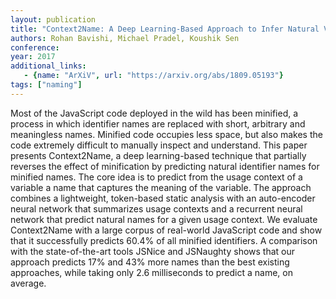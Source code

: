 ```yaml
---
layout: publication
title: "Context2Name: A Deep Learning-Based Approach to Infer Natural Variable Names from Usage Contexts"
authors: Rohan Bavishi, Michael Pradel, Koushik Sen
conference: 
year: 2017
additional_links:
   - {name: "ArXiV", url: "https://arxiv.org/abs/1809.05193"}
tags: ["naming"]
---
```

Most of the JavaScript code deployed in the wild has been minified, a process in which identifier names are replaced
with short, arbitrary and meaningless names. Minified code occupies less space, but also makes the code extremely difficult to manually inspect and understand. This paper presents Context2Name, a deep learning-based technique that partially reverses the effect of minification by predicting natural
identifier names for minified names. The core idea is to predict from the usage context of a variable a name that captures
the meaning of the variable. The approach combines a lightweight, token-based static analysis with an auto-encoder
neural network that summarizes usage contexts and a recurrent neural network that predict natural names for a given
usage context. We evaluate Context2Name
with a large corpus of real-world JavaScript code and show that it successfully predicts 60.4% of all minified identifiers. A comparison
with the state-of-the-art tools JSNice and JSNaughty shows
that our approach predicts 17% and 43% more names than the
best existing approaches, while taking only 2.6 milliseconds
to predict a name, on average.
